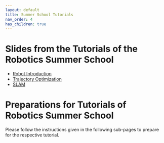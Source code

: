 ```yaml
---
layout: default
title: Summer School Tutorials
nav_order: 4
has_children: true
---
```


# Slides from the Tutorials of the Robotics Summer School

- [Robot Introduction](https://drive.google.com/file/d/1M0saKnG6akhlG7DR4GFbMSjkPg0pcYBZ/view?usp=sharing)
- [Trajectory Optimization](https://drive.google.com/file/d/1QRv2k9SKuOpqC8V6FnLyDQfcPofo-jpY/view?usp=sharing)
- [SLAM](https://docs.google.com/presentation/d/11D1X3MY6VR8wBW-JjmiB09uwNbryShT9Ahid3iY3HFk/edit#slide=id.g5b5781704c_0_260)

# Preparations for Tutorials of Robotics Summer School

Please follow the instructions given in the following sub-pages to prepare for the respective tutorial.



